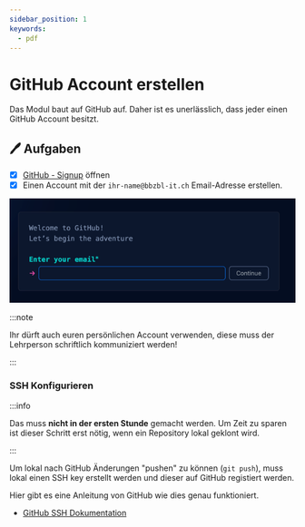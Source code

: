 ```yaml
---
sidebar_position: 1
keywords:
  - pdf
---
```


# GitHub Account erstellen

Das Modul baut auf GitHub auf. Daher ist es unerlässlich, dass jeder einen
GitHub Account besitzt.

## :pen: Aufgaben

- [x] [GitHub - Signup](https://github.com/signup) öffnen
- [x] Einen Account mit der `ihr-name@bbzbl-it.ch` Email-Adresse erstellen.

![GitHub signup](../../img/github_signup.png)

:::note

Ihr dürft auch euren persönlichen Account verwenden, diese muss der Lehrperson
schriftlich kommuniziert werden!

:::

### SSH Konfigurieren

:::info

Das muss **nicht in der ersten Stunde** gemacht werden. Um Zeit zu sparen ist
dieser Schritt erst nötig, wenn ein Repository lokal geklont wird.

:::

Um lokal nach GitHub Änderungen "pushen" zu können (`git push`), muss lokal
einen SSH key erstellt werden und dieser auf GitHub registiert werden.

Hier gibt es eine Anleitung von GitHub wie dies genau funktioniert.

- [GitHub SSH Dokumentation](https://docs.github.com/en/authentication/connecting-to-github-with-ssh/adding-a-new-ssh-key-to-your-github-account)
